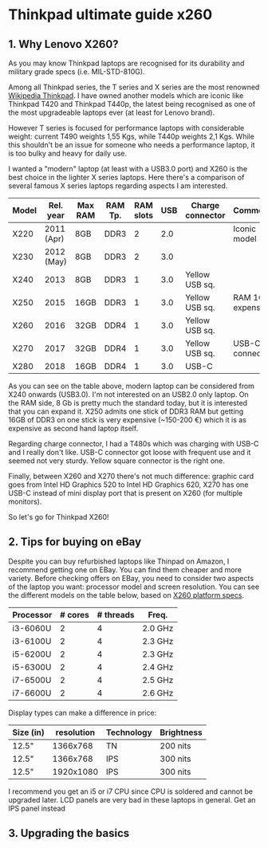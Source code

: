 # Thinkpad ultimate guide x260

## 1. Why Lenovo X260?

As you may know Thinkpad laptops are recognised for its durability and military grade specs (i.e. MIL-STD-810G).

Among all Thinkpad series, the T series and X series are the most renowned [Wikipedia Thinkpad](https://en.wikipedia.org/wiki/ThinkPad). I have owned another models which are iconic like Thinkpad T420 and Thinkpad T440p, the latest being recognised as one of the most upgradeable laptops ever (at least for Lenovo brand).

However T series is focused for performance laptops with considerable weight: 
current T490 weights 1,55 Kgs, while T440p weights 2,1 Kgs. While this shouldn't be an issue for someone who needs a performance laptop, it is too bulky and heavy for daily use.

I wanted a "modern" laptop (at least with a USB3.0 port) and X260 is the best choice in the lighter X series laptops. Here there's a comparison of several famous X series laptops regarding aspects I am interested.


|Model | Rel. year |Max RAM |RAM Tp.|RAM slots|USB |Charge connector| Comments
|------|-----------|--------|-------|---------|----|----------------|-------
|X220  | 2011 (Apr)| 8GB    | DDR3  | 2       |2.0 |                | Iconic model
|X230  | 2012 (May)| 8GB    | DDR3  | 2       |3.0 |                |  
|X240  | 2013      | 8GB    | DDR3  | 1       |3.0 |Yellow USB sq.  |
|X250  | 2015      | 16GB   | DDR3  | 1       |3.0 |Yellow USB sq.  | RAM 16GB expens.
|X260  | 2016      | 32GB   | DDR4  | 1       |3.0 |Yellow USB sq.  |
|X270  | 2017      | 32GB   | DDR4  | 1       |3.0 |Yellow USB sq.  | USB-C connector
|X280  | 2018      | 16GB   | DDR4  | 1       |3.0 |USB-C           |


As you can see on the table above, modern laptop can be considered from X240 onwards (USB3.0). I'm not interested on an USB2.0 only laptop. On the RAM side, 8 Gb is pretty much the standard today, but it is interested that you can expand it. X250 admits one stick of DDR3 RAM but getting 16GB of DDR3 on one stick is very expensive (~150-200 €) which it is as expensive as second hand laptop itself.

Regarding charge connector, I had a T480s which was charging with USB-C and I really don't like. USB-C connector got loose with frequent use and it seemed not very sturdy. Yellow square connector is the right one.

Finally, between X260 and X270 there's not much difference: graphic card goes from Intel HD Graphics 520 to Intel HD Graphics 620, X270 has one USB-C instead of mini display port that is present on X260 (for multiple monitors). 

So let's go for Thinkpad X260!

## 2. Tips for buying on eBay

Despite you can buy refurbished laptops like Thinpad on Amazon, I recommend getting one on EBay. You can find them cheaper and more variety. Before checking offers on EBay, you need to consider two aspects of the laptop you want: processor model and screen resolution. You can see the different models on the table below, based on [X260 platform specs](https://psref.lenovo.com/syspool/Sys/PDF/ThinkPad/ThinkPad_X260/ThinkPad_X260_Spec.PDF).

|Processor|# cores|# threads|Freq.  |
|---------|-------|---------|-------|
|i3-6060U |2      |4        |2.0 GHz|
|i3-6100U |2      |4        |2.3 GHz|
|i5-6200U |2      |4        |2.3 GHz|
|i5-6300U |2      |4        |2.4 GHz|
|i7-6500U |2      |4        |2.5 GHz|
|i7-6600U |2      |4        |2.6 GHz|

Display types can make a difference in price:

|Size (in)|resolution|Technology|Brightness |
|---------|----------|----------|-----------|
|12.5"    |1366x768  |TN        |200 nits   |
|12.5"    |1366x768  |IPS       |300 nits   |
|12.5"    |1920x1080 |IPS       |300 nits   |

I recommend you get an i5 or i7 CPU since CPU is soldered and cannot be upgraded later. LCD panels are very bad in these laptops in general. Get an IPS panel instead

## 3. Upgrading the basics

